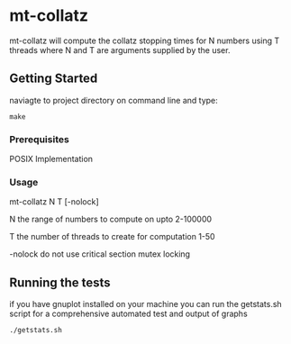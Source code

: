 # mt-collatz

mt-collatz will compute the collatz stopping times for N numbers using T threads where N and T are arguments supplied by the user.

## Getting Started

naviagte to project directory on command line and type:

```
make
```

### Prerequisites

POSIX Implementation

### Usage

mt-collatz N T [-nolock]

N
	the range of numbers to compute on upto 2-100000

T
	the number of threads to create for computation 1-50

-nolock
	do not use critical section mutex locking

## Running the tests

if you have gnuplot installed on your machine you can run the getstats.sh script for a comprehensive automated test and output of graphs

```
./getstats.sh
```

